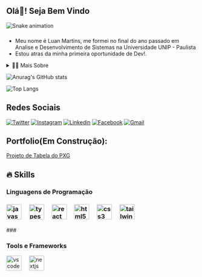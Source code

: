 <h2 align="left">Olá👋! Seja Bem Vindo</h2>

<img src="https://raw.githubusercontent.com/LuanMartinsx/LuanMartinsx/output/snake.svg" alt="Snake animation" />

###

* Meu nome é Luan Martins, me formei no final do ano passado em Analise e Desenvolvimento de Sistemas na Universidade UNIP - Paulista
* Estou atras da minha primeira oportunidade de Dev!.

<details>
  <summary>👨‍💻 Mais Sobre</summary>

  - 💬 Eu tenho 26 anos, moro no Brasil, tenho experiencia com JavaScript, Html, Css, React.
  - Eu gosto de jogar games, ler mangás, assistir filmes e series.
</details>

![Anurag's GitHub stats](https://github-readme-stats.vercel.app/api?username=LuanMartinsx&show_icons=true&theme=radical)

![Top Langs](https://github-readme-stats.vercel.app/api/top-langs/?username=LuanMartinsx&layout=compact)

###

<h2 aling="left"> Redes Sociais</h2>

[![Twitter](https://img.shields.io/badge/Twitter-1DA1F2?style=for-the-badge&logo=twitter&logoColor=white)](https://x.com/LuanMartinsx)
[![Instagram](https://img.shields.io/badge/Instagram-E4405F?style=for-the-badge&logo=instagram&logoColor=white)](https://www.instagram.com/luan.martx/)
[![Linkedin](https://img.shields.io/badge/LinkedIn-0077B5?style=for-the-badge&logo=linkedin&logoColor=white)](https://www.linkedin.com/in/luan-martins-375a32272/)
[![Facebook](https://img.shields.io/badge/Facebook-1877F2?style=for-the-badge&logo=facebook&logoColor=white)](https://www.facebook.com/kirigayaluan?locale=pt_BR)
[![Gmail](https://img.shields.io/badge/Gmail-D14836?style=for-the-badge&logo=gmail&logoColor=white)](https://mail.google.com/mail/u/0/#inbox)


## Portfolio(Em Construção):

[Projeto de Tabela do PXG](https://github.com/LuanMartinsx/Projeto-Tabela-Pxg)

## 🔥 Skills

<div>
  <h3>Linguagens de Programação<h3>
  <div align="left">
  <img src="https://cdn.jsdelivr.net/gh/devicons/devicon/icons/javascript/javascript-original.svg" height="40" alt="javascript logo"  />
  <img width="12" />
  <img src="https://cdn.jsdelivr.net/gh/devicons/devicon/icons/typescript/typescript-original.svg" height="40" alt="typescript logo"  />
  <img width="12" />
  <img src="https://cdn.jsdelivr.net/gh/devicons/devicon/icons/react/react-original.svg" height="40" alt="react logo"  />
  <img width="12" />
  <img src="https://cdn.jsdelivr.net/gh/devicons/devicon/icons/html5/html5-original.svg" height="40" alt="html5 logo"  />
  <img width="12" />
  <img src="https://cdn.jsdelivr.net/gh/devicons/devicon/icons/css3/css3-original.svg" height="40" alt="css3 logo"  />
  <img width="12" />
  <img src="https://cdn.jsdelivr.net/gh/devicons/devicon/icons/tailwindcss/tailwindcss-original-wordmark.svg" height="40" alt="tailwindcss logo"  />
</div>

</div>
###

<div>
  <h3>Tools e Frameworks</h3>
  <div align="left">
  <img src="https://cdn.jsdelivr.net/gh/devicons/devicon/icons/vscode/vscode-original.svg" height="40" alt="vscode logo"  />
  <img width="12" />
  <img src="https://cdn.jsdelivr.net/gh/devicons/devicon/icons/nextjs/nextjs-original.svg" height="40" alt="nextjs logo"  />
</div>

###
  
</div>



